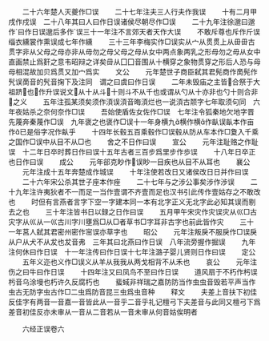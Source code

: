 <!-- { "loadSidebar": true } -->
　　二十六年楚人灭夔作□误
　　二十七年注夫三人行夫作我误
　　十有二月甲戌作戍误　二十八年其曰人曰作日误诸侯尽朝尽作□误
　　二十九年注徐邈曰邈作曰作日误邈后多作误三十一年注不言郊天者天作大误
　　不敢斥尊也斥作斤误　缁衣纁裳作熏误成七年作纁
　　三十三年李梅实作□误实从宀从贯贯上从毌毌古贯字非从父母之母亦非从毋勿之毋父母之母从女中两点象两乳之形毋勿之毋从女中直画禁止爲姧之意韦昭辩之详矣毌从囗囗音围从十横穿之象物贯穿之形后人恐与母母相混故加贝爲贯又加宀爲实
　　文公
　　元年楚世子商臣弑其君髡商作啇髡作髠误啇音的髠音掬下及注同　谓之曰虞曰作日误
　　二年未毁庙之主皆合祭于大祖跻也作升误说文从十从斗十则斗不从千也或谓从勺从十亦非也勺十则合非之义
　　五年注孤某须矣须作湏误湏音晦湏烂也一说湏古颒字七年取须句同　六年夜姑杀之奈何奈作□误
　　吾始使盾佐女佐作□误　七年注令狐秦地欠地字晋先蔑奔秦蔑作□误　九年褒之也褒作□误十一年身横九横作横作畒误畒本作亩作已是俗字况作畒乎
　　十四年长毂五百乘毂作□误毂从防从车本作□夐入千乘之国作□误中从目不从□也
　　舍之不日作曰误
　　宣公
　　元年注耻赂之作耻误　十二年日卒时葬日作曰误十五年古者三百步爲里步作歩误
　　十八年日卒正也日作曰误
　　成公
　　元年郤克眇作误眇一目疾也从目不从耳也
　　襄公
　　元年注成十五年奔楚成作城误
　　十年注使若改日又诸侯改日日并作曰误
　　二十六年宋公杀其世子座本作痤
　　二十七年与之涉公事矣涉作渉误
　　二十九年注许夷狄者不一而足一当作壹谓不齐壹而足也汉书引此传作壹姑存之不敢改也
　　时但有言燕者言字下空一字建本同一本有北字正义无北字此必知其误而剔去之也
　　三十年注皆书日以録之日作曰误
　　五月甲午宋灾作灾误灾从巛□古灾字从巛从一巛古川字川壅爲□从□者草书□字耳非古字也前此皆作灾
　　三十一年莒人弑其君密州密作宻误亦草字也
　　昭公
　　元年注叛戾不服戾作□误戾从户从犬不从犮也犮音弗　三年其曰北燕曰作日误　八年流旁握作掘误
　　九年注何休曰作日误　十一年注传曰作日误十七年注潞子婴儿贤则日作曰误
　　定公
　　五年义迩也义作□误义从羊从我我从两戈相背不从禾也
　　哀公
　　元年注伤之曰牛曰作日误
　　十四年注又曰凤鸟不至曰作日误
　　道风扇于不朽作杇误杇音乌涂墁也朽许久反腐朽也
　　蜚蜮非祥瑞之嘉防防当作虫虫音毁若平声当作虫古无防字虫古作□二虫爲防音昆三虫爲虫音种
　　释文
　　夫差上音扶下初佳反佳字有两音一音嘉一音皆此从一音乎二音乎礼记檀弓下夫差音与此同又檀弓下爲差音初佳反亦未审从一音从二音若从一音未审从何音姑俟明者

　　六经正误卷六
